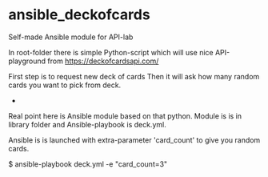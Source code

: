 # ansible_deckofcards

Self-made Ansible module for API-lab

In root-folder there is simple Python-script which will use nice API-playground from https://deckofcardsapi.com/

First step is to request new deck of cards
Then it will ask how many random cards you want to pick from deck.

-

Real point here is Ansible module based on that python.
Module is is in library folder and Ansible-playbook is deck.yml.

Ansible is is launched with extra-parameter 'card_count' to give you random cards.

$ ansible-playbook deck.yml -e "card_count=3"
